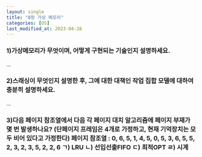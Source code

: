 ```yaml
---
layout: single
title: "8장 가상 메모리"
categories: [OS]
last_modified_at: 2023-04-28
---
```


### 1)가상메모리가 무엇이며, 어떻게 구현되는 기술인지 설명하세요.
...

### 2)스래싱이 무엇인지 설명한 후, 그에 대한 대책인 작업 집합 모델에 대하여 충분히 설명하세요.
...


### 3)다음 페이지 참조열에서 다음 각 페이지 대치 알고리즘에 페이지 부재가 몇 번 발생하나요? (단페이지 프레임은 4개로 가정하고, 현재 기억장치는 모두 비어 있다고 가정한다) 페이지 참조열 : 0, 6, 5, 1, 4, 5, 0, 5, 3, 6, 5, 5, 2, 3, 2, 3, 5, 2, 2, 6    ㄱ) LRU ㄴ) 선입선출FIFO ㄷ) 최적OPT ㄹ) 시계
